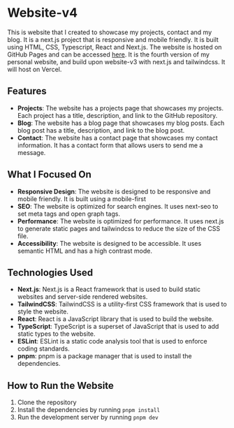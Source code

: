 # Website-v4

This is website that I created to showcase my projects, contact and my blog. It is a next.js project that is responsive and 
mobile friendly. It is built using HTML, CSS, Typescript, React and Next.js. The website is hosted on GitHub Pages and can be accessed 
[here](https://bntw.dev).
It is the fourth version of my personal website, and build upon website-v3 with next.js and tailwindcss. It will host on
Vercel.

## Features
- **Projects**: The website has a projects page that showcases my projects. Each project has a title, description, and
  link to the GitHub repository.
- **Blog**: The website has a blog page that showcases my blog posts. Each blog post has a title, description, and link
  to the blog post.
- **Contact**: The website has a contact page that showcases my contact information. It has a contact form that allows
  users to send me a message.

## What I Focused On
- **Responsive Design**: The website is designed to be responsive and mobile friendly. It is built using a mobile-first
- **SEO**: The website is optimized for search engines. It uses next-seo to set meta tags and open graph tags.
- **Performance**: The website is optimized for performance. It uses next.js to generate static pages and tailwindcss to
  reduce the size of the CSS file.
- **Accessibility**: The website is designed to be accessible. It uses semantic HTML and has a high contrast mode.

## Technologies Used

- **Next.js**: Next.js is a React framework that is used to build static websites and server-side rendered websites.
- **TailwindCSS**: TailwindCSS is a utility-first CSS framework that is used to style the website.
- **React**: React is a JavaScript library that is used to build the website.
- **TypeScript**: TypeScript is a superset of JavaScript that is used to add static types to the website.
- **ESLint**: ESLint is a static code analysis tool that is used to enforce coding standards.
- **pnpm**: pnpm is a package manager that is used to install the dependencies.

## How to Run the Website
1. Clone the repository
2. Install the dependencies by running `pnpm install`
3. Run the development server by running `pnpm dev`

